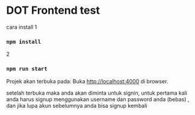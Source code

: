 # DOT Frontend test

cara install
1
### `npm install`
2
### `npm run start`

Projek akan terbuka pada:
Buka [http://localhost:4000](http://localhost:4000) di browser.

setelah terbuka maka anda akan diminta untuk signin, untuk pertama kali anda harus signup menggunakan username dan password anda (bebas) ,
dan jika lupa akun sebelumnya anda bisa signup kembali
